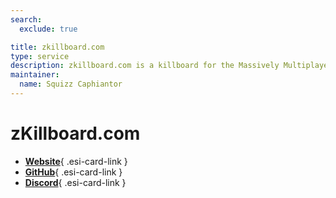 ```yaml
---
search:
  exclude: true

title: zkillboard.com
type: service
description: zkillboard.com is a killboard for the Massively Multiplayer Online Role Playing Game (MMORPG) EVE-Online.
maintainer:
  name: Squizz Caphiantor
---
```


# zKillboard.com

<div class="grid cards" markdown>

- [__Website__](https://zkillboard.com){ .esi-card-link }
- [__GitHub__](https://github.com/zKillboard/zKillboard){ .esi-card-link }
- [__Discord__](https://discord.gg/sV2kkwg8UD){ .esi-card-link }

</div>

